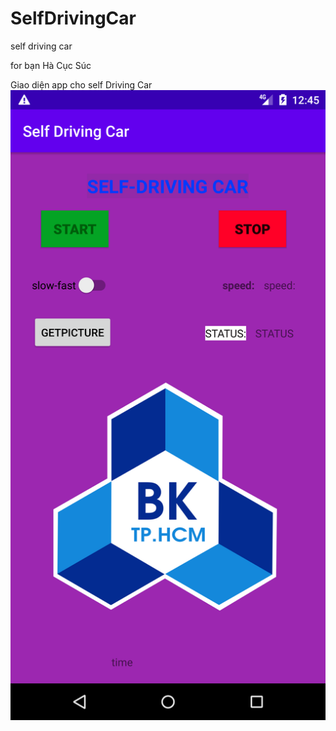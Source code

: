 # SelfDrivingCar
self driving car

for bạn Hà Cục Súc

Giao diện app cho self Driving Car
![giao diện](https://github.com/levanson1998/SelfDrivingCar/blob/master/image/screenshot.png)

